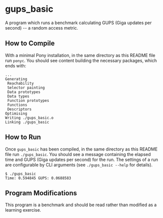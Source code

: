 # gups_basic

A program which runs a benchmark calculating GUPS (Giga updates per second) -- a random access metric.

## How to Compile

With a minimal Pony installation, in the same directory as this README file run `ponyc`. You should see content building the necessary packages, which ends with:

```console
...
Generating
 Reachability
 Selector painting
 Data prototypes
 Data types
 Function prototypes
 Functions
 Descriptors
Optimising
Writing ./gups_basic.o
Linking ./gups_basic
```

## How to Run

Once `gups_basic` has been compiled, in the same directory as this README file run `./gups_basic`. You should see a message containing the elapsed time and GUPS (Giga updates per second) for the run. The settings of a run are configurable by CLI arguments (see `./gups_basic --help` for details).

```console
$ ./gups_basic
Time: 0.594845 GUPS: 0.0688583
```

## Program Modifications

This program is a benchmark and should be read rather than modified as a learning exercise.
